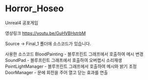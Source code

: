 # Horror_Hoseo

Unreal4 공포게임

영상링크
https://youtu.be/GuHVBHstrbM

Source -> Final_1 폴더에 소스코드가 있습니다.

사용한 소스코드
BloodPainting - 블루프린트 그래프에서 호출하여 메시 변경
SoundPad - 블루프린트 그래프에서 호출하여 오버랩시 소리재생
PointLightManager - 블루프린트 그래프에서 호출하여 메시와 밝기 조정
DoorManager - 문에 회전을 주어 열고 닫는 효과를 연출
